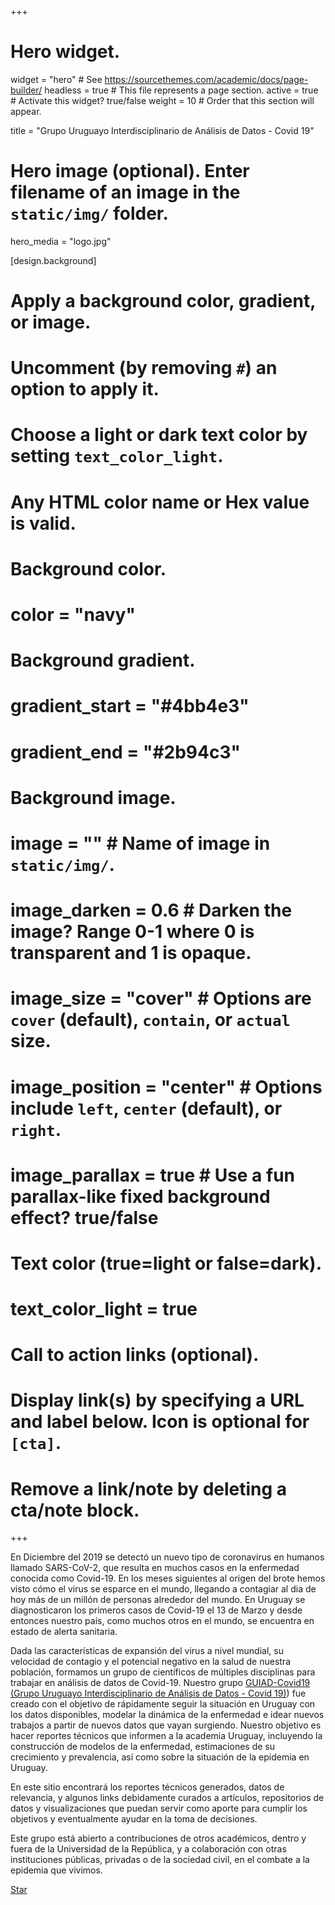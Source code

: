 +++
# Hero widget.
widget = "hero"  # See https://sourcethemes.com/academic/docs/page-builder/
headless = true  # This file represents a page section.
active = true  # Activate this widget? true/false
weight = 10  # Order that this section will appear.

title = "Grupo Uruguayo Interdisciplinario de Análisis de Datos - Covid 19"

# Hero image (optional). Enter filename of an image in the `static/img/` folder.
hero_media = "logo.jpg"

[design.background]
  # Apply a background color, gradient, or image.
  #   Uncomment (by removing `#`) an option to apply it.
  #   Choose a light or dark text color by setting `text_color_light`.
  #   Any HTML color name or Hex value is valid.

  # Background color.
  # color = "navy"
  
  # Background gradient.
  # gradient_start = "#4bb4e3"
  # gradient_end = "#2b94c3"
  
  # Background image.
  # image = ""  # Name of image in `static/img/`.
  # image_darken = 0.6  # Darken the image? Range 0-1 where 0 is transparent and 1 is opaque.
  # image_size = "cover"  #  Options are `cover` (default), `contain`, or `actual` size.
  # image_position = "center"  # Options include `left`, `center` (default), or `right`.
  # image_parallax = true  # Use a fun parallax-like fixed background effect? true/false
  
  # Text color (true=light or false=dark).
  # text_color_light = true

# Call to action links (optional).
#   Display link(s) by specifying a URL and label below. Icon is optional for `[cta]`.
#   Remove a link/note by deleting a cta/note block.

+++

En Diciembre del 2019 se detectó un nuevo tipo de coronavirus en humanos llamado SARS-CoV-2, que resulta en muchos casos en la enfermedad conocida como Covid-19. En los meses siguientes  al origen del brote hemos visto cómo el virus se esparce en el mundo, llegando a contagiar al dia de hoy más de un millón de personas alrededor del mundo. En Uruguay se diagnosticaron los primeros casos de Covid-19 el 13 de Marzo y desde entonces nuestro país, como muchos otros en el mundo, se encuentra en estado de alerta sanitaria. 

Dada las características de expansión del virus a nivel mundial, su velocidad de contagio y el potencial negativo en la salud de nuestra población, formamos un grupo de científicos de múltiples disciplinas para trabajar en análisis de datos de Covid-19. Nuestro grupo [GUIAD-Covid19 (Grupo Uruguayo Interdisciplinario de Análisis de Datos - Covid 19)](/about)) fue creado con el objetivo de rápidamente seguir la situación en Uruguay con los datos disponibles, modelar la dinámica de la enfermedad e idear nuevos trabajos a partir de nuevos datos que vayan surgiendo. Nuestro objetivo es hacer reportes técnicos que informen a la academia Uruguay, incluyendo la construcción de modelos de la enfermedad, estimaciones de su crecimiento y prevalencia, así como sobre la situación de la epidemia en Uruguay. 

En este sitio encontrará los reportes técnicos generados, datos de relevancia, y algunos links debidamente curados a artículos, repositorios de datos y visualizaciones que puedan servir como aporte para cumplir los objetivos y eventualmente ayudar en la toma de decisiones.

Este grupo está abierto a contribuciones de otros académicos, dentro y fuera de la Universidad de la República, y a colaboración con otras instituciones públicas, privadas o de la sociedad civil, en el combate a la epidemia que vivimos. 

<span style="text-shadow: none;"><a class="github-button" href="https://github.com/gcushen/hugo-academic" data-icon="octicon-star" data-size="large" data-show-count="true" aria-label="Star this on GitHub">Star</a><script async defer src="https://buttons.github.io/buttons.js"></script></span>
